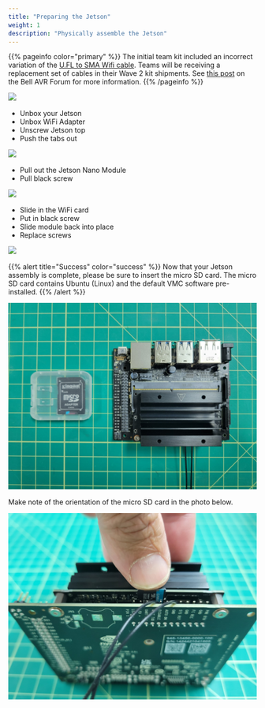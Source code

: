 ```yaml
---
title: "Preparing the Jetson"
weight: 1
description: "Physically assemble the Jetson"
---
```


{{% pageinfo color="primary" %}}
The initial team kit included an incorrect variation of the
[U.FL to SMA Wifi cable](https://m.media-amazon.com/images/W/WEBP_402378-T2/images/I/61uj0TTCQ5L._AC_SL1500_.jpg).
Teams will be receiving a replacement set of cables in their Wave 2 kit shipments.
See [this post](https://www.bellavrforum.org/t/team-update-9-1-2022/81)
on the Bell AVR Forum for more information.
{{% /pageinfo %}}

![](nano_combo.png)

- Unbox your Jetson
- Unbox WiFi Adapter
- Unscrew Jetson top
- Push the tabs out

![](annotated_jetson.png)

- Pull out the Jetson Nano Module
- Pull black screw

![](wifi_card_annotes.png)

- Slide in the WiFi card
- Put in black screw
- Slide module back into place
- Replace screws

![](DSC02233.jpg)

{{% alert title="Success" color="success" %}}
Now that your Jetson assembly is complete, please be sure to insert the micro SD card. The micro SD card contains Ubuntu (Linux) and the default VMC software pre-installed.
{{% /alert %}}

![Micro SD with software pre-installed](micro_sd_and_jetson.jpg)

Make note of the orientation of the micro SD card in the photo below.

![Inserting the micro SD card into the Jetson](inserting_micro_sd_into_jetson.jpg)
